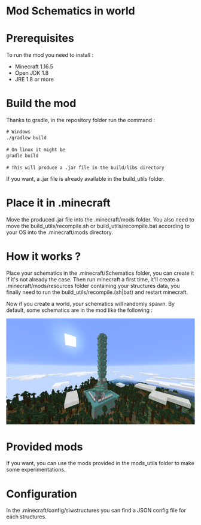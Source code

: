 # Mod Schematics in world

# Prerequisites
To run the mod you need to install :

- Minecraft 1.16.5
- Open JDK 1.8
- JRE 1.8 or more

# Build the mod
Thanks to gradle, in the repository folder run the command :
```
# Windows
./gradlew build

# On linux it might be
gradle build

# This will produce a .jar file in the build/libs directory
```
If you want, a .jar file is already available in the build_utils folder.

# Place it in .minecraft
Move the produced .jar file into the .minecraft/mods folder. You also need to move the build_utils/recompile.sh or build_utils/recompile.bat according to your OS into the .minecraft/mods directory.

# How it works ?
Place your schematics in the .minecraft/Schematics folder, you can create it if it's not already the case. Then run minecraft a first time, it'll create a .minecraft/mods/resources folder containing your structures data, you finally need to run the build_utils/recompile.(sh|bat) and restart minecraft.

Now if you create a world, your schematics will randomly spawn. By default, some schematics are in the mod like the following :

![Huge tower image](tower.png)

# Provided mods
If you want, you can use the mods provided in the mods_utils folder to make some experimentations.

# Configuration
In the .minecraft/config/siwstructures you can find a JSON config file for each structures.
